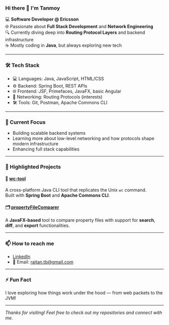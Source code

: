 ### Hi there 👋 I'm Tanmoy

💻 **Software Developer @ Ericsson**  
🌐 Passionate about **Full Stack Development** and **Network Engineering**  
🔍 Currently diving deep into **Routing Protocol Layers** and backend infrastructure  
☕ Mostly coding in **Java**, but always exploring new tech

---

### 🛠️ Tech Stack
- 💻 Languages: Java, JavaScript, HTML/CSS
- ⚙️ Backend: Spring Boot, REST APIs
- 🌐 Frontend: JSF, Primefaces, JavaFX, basic Angular
- 🧠 Networking: Routing Protocols (interests)
- 🛠️ Tools: Git, Postman, Apache Commons CLI

---

### 🚀 Current Focus
- Building scalable backend systems  
- Learning more about low-level networking and how protocols shape modern infrastructure  
- Enhancing full stack capabilities  

---

### 📌 Highlighted Projects

#### 🧮 [wc-tool](https://github.com/rajbat/wc_tool)
A cross-platform Java CLI tool that replicates the Unix `wc` command.  
Built with **Spring Boot** and **Apache Commons CLI**.

#### 🗂️ [propertyFileComparer](https://github.com/rajbat/propertyFileComparer)
A **JavaFX-based** tool to compare property files with support for **search**, **diff**, and **export** functionalities.

---

### 📫 How to reach me
- [LinkedIn](www.linkedin.com/in/rajtantb)
- 📧 Email: rajtan.tb@gmail.com

---

### ⚡ Fun Fact
I love exploring how things work under the hood — from web packets to the JVM!

---

_Thanks for visiting! Feel free to check out my repositories and connect with me._
